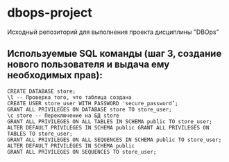# dbops-project
Исходный репозиторий для выполнения проекта дисциплины "DBOps"

## Используемые SQL команды (шаг 3, создание нового пользователя и выдача ему необходимых прав):

```
CREATE DATABASE store;
\l -- Проверка того, что таблица создана
CREATE USER store_user WITH PASSWORD 'secure_password’;
GRANT ALL PRIVILEGES ON DATABASE store TO store_user;
\c store -- Переключение на БД store
GRANT ALL PRIVILEGES ON ALL TABLES IN SCHEMA public TO store_user;
ALTER DEFAULT PRIVILEGES IN SCHEMA public GRANT ALL PRIVILEGES ON TABLES TO store_user;
GRANT ALL PRIVILEGES ON ALL SEQUENCES IN SCHEMA public TO store_user;
ALTER DEFAULT PRIVILEGES IN SCHEMA public
GRANT ALL PRIVILEGES ON SEQUENCES TO store_user;
```

